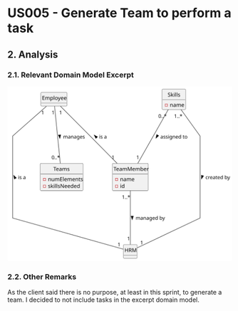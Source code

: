 # US005 - Generate Team to perform a task

## 2. Analysis

### 2.1. Relevant Domain Model Excerpt 

![Domain Model](svg/us005-domain-model.svg)

### 2.2. Other Remarks

As the client said there is no purpose, at least in this sprint, to generate a team. I decided to not include tasks in the excerpt domain model.